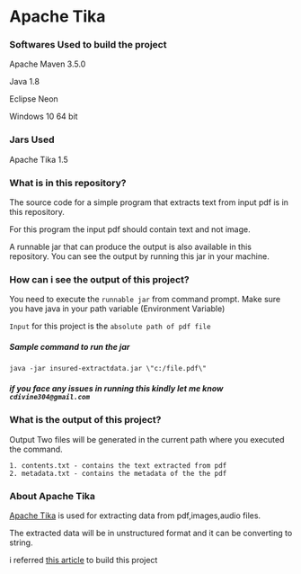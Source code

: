 # Apache Tika 

### Softwares Used to build the project 

Apache Maven 3.5.0

Java 1.8

Eclipse Neon

Windows 10 64 bit

### Jars Used

Apache Tika 1.5 

### What is in this repository?

The source code for a simple program that extracts text from input pdf is in this repository. 

For this program the input pdf should contain text and not image.

A runnable jar that can produce the output is also available in this repository. You can see the output by running this jar in your machine.

### How can i see the output of this project?

You need to execute the `runnable jar` from command prompt. 
Make sure you have java in your path variable (Environment Variable)

`Input` for this project is the `absolute path of pdf file`

##### Sample command to run the jar
`java -jar insured-extractdata.jar \"c:/file.pdf\"`

##### if you face any issues in running this kindly let me know  `cdivine304@gmail.com`


### What is the output of this project?


Output
	Two files will be generated in the current path where you executed the command.
	
	1. contents.txt - contains the text extracted from pdf
	2. metadata.txt - contains the metadata of the the pdf

### About Apache Tika


[Apache Tika](https://tika.apache.org/) is used for extracting data from pdf,images,audio files.

The extracted data will be in unstructured format and it can be  converting to string. 

i referred [this article](https://www.tutorialspoint.com/tika/index.htm) to build this project	
